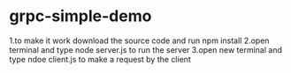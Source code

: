 # grpc-simple-demo
1.to make it work download the source code and run npm install
2.open terminal and type node server.js to run the server
3.open new terminal and type ndoe client.js to make a request by the client


